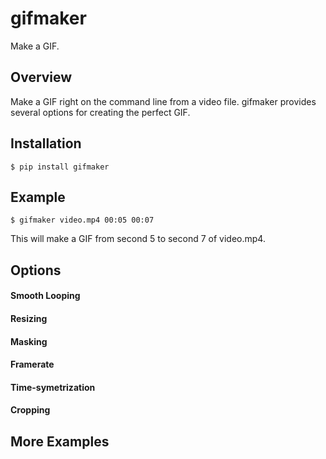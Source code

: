 # gifmaker

Make a GIF.

## Overview

Make a GIF right on the command line from a video file. gifmaker provides several options for creating the perfect GIF.

## Installation

```
$ pip install gifmaker
```

## Example

```
$ gifmaker video.mp4 00:05 00:07
```

This will make a GIF from second 5 to second 7 of video.mp4.

## Options

#### Smooth Looping

#### Resizing

#### Masking

#### Framerate

#### Time-symetrization

#### Cropping

## More Examples
